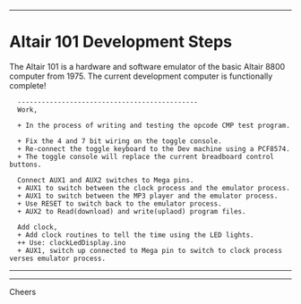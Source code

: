 --------------------------------------------------------------------------------
# Altair 101 Development Steps

  The Altair 101 is a hardware and software emulator of the basic Altair 8800 computer from 1975.
  The current development computer is functionally complete!

````
  ---------------------------------------------
  Work,

  + In the process of writing and testing the opcode CMP test program.

  + Fix the 4 and 7 bit wiring on the toggle console.
  + Re-connect the toggle keyboard to the Dev machine using a PCF8574.
  + The toggle console will replace the current breadboard control buttons.

  Connect AUX1 and AUX2 switches to Mega pins.
  + AUX1 to switch between the clock process and the emulator process.
  + AUX1 to switch between the MP3 player and the emulator process.
  + Use RESET to switch back to the emulator process.
  + AUX2 to Read(download) and write(uplaod) program files.

  Add clock,
  + Add clock routines to tell the time using the LED lights.
  ++ Use: clockLedDisplay.ino
  + AUX1, switch up connected to Mega pin to switch to clock process verses emulator process.

````
--------------------------------------------------------------------------------

--------------------------------------------------------------------------------
Cheers